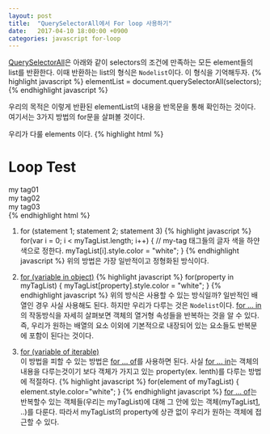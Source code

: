 ```yaml
---
layout: post
title:  "QuerySelectorAll에서 For loop 사용하기"
date:   2017-04-10 18:00:00 +0900
categories: javascript for-loop
---
```


[QuerySelectorAll][1]은 아래와 같이 selectors의 조건에 만족하는 모든 element들의 list를 반환한다.
이때 반환하는 list의 형식은 `Nodelist`이다. 이 형식을 기억해두자.
{% highlight javascript %}
elementList = document.querySelectorAll(selectors);
{% endhighlight javascript %}

우리의 목적은 이렇게 반환된 elementList의 내용을 반목문을 통해 확인하는 것이다. 여기서는 3가지 방법의 for문을 살펴볼 것이다.

우리가 다룰 elements 이다.
{% highlight html %}
<h1>Loop Test</h1>
<div class="my-tag">my tag01</div>
<div class="my-tag">my tag02</div>
<div class="my-tag">my tag03</div>
{% endhighlight html %}

1) for (statement 1; statement 2; statement 3)
{% highlight javascript %}
for(var i = 0; i < myTagList.length; i++) {
    // my-tag 태그들의 글자 색을 하얀색으로 정한다.
    myTagList[i].style.color = "white";
}
{% endhighlight javascript %}
위의 방법은 가장 일반적이고 정형화된 방식이다.

2) [for (variable in object)][2]
{% highlight javascript %}
for(property in myTagList) {
    myTagList[property].style.color = "white";
}
{% endhighlight javascript %}
위의 방식은 사용할 수 있는 방식일까?
일반적인 배열인 경우 사실 사용해도 된다. 하지만 우리가 다루는 것은 `Nodelist`이다.
[for ... in][2] 의 작동방식을 자세히 살펴보면 객체의 열거형 속성들을 반복하는 것을 알 수 있다.
즉, 우리가 원하는 배열의 요소 이외에 기본적으로 내장되어 있는 요소들도 반복문에 포함이 된다는 것이다.

3) [for (variable of iterable)][3]<br>
이 방법을 피할 수 있는 방법은 [for ... of][3]를 사용하면 된다. 사실 [for ... in][2]는 객체의 내용을 다루는것이기 보다 객체가 가지고 있는 property(ex. lenth)를 다루는 방법에 적절하다.
{% highlight javascript %}
for(element of myTagList) {
    element.style.color="white";
}
{% endhighlight javascript %}
[for ... of][3]는 반복할수 있는 객체들(우리는 myTagList)에 대해 그 안에 있는 객체(myTagList[1], ..)를 다룬다. 따라서 myTagList의 property에 상관 없이 우리가 원하는 객체에 접근할 수 있다.




[1]: https://developer.mozilla.org/en-US/docs/Web/API/Document/querySelectorAll
[2]: https://developer.mozilla.org/en-US/docs/Web/JavaScript/Reference/Statements/for...of
[3]: https://developer.mozilla.org/en-US/docs/Web/JavaScript/Reference/Statements/for...in

